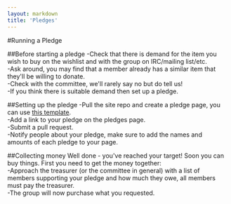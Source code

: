 ```yaml
---
layout: markdown
title: 'Pledges'
---
```


#Running a Pledge

##Before starting a pledge
-Check that there is demand for the item you wish to buy on the wishlist and with the group on IRC/mailing list/etc.  
-Ask around, you may find that a member already has a similar item that they'll be willing to donate.  
-Check with the committee, we'll rarely say no but do tell us!  
-If you think there is suitable demand then set up a pledge.  

##Setting up the pledge
-Pull the site repo and create a pledge page, you can use [this template](../template).  
-Add a link to your pledge on the pledges page.  
-Submit a pull request.  
-Notify people about your pledge, make sure to add the names and amounts of each pledge to your page.  

##Collecting money
Well done - you've reached your target! Soon you can buy things. First you need to get the money together:  
-Approach the treasurer (or the committee in general) with a list of members supporting your pledge and how much they owe, all members must pay the treasurer.  
-The group will now purchase what you requested.  